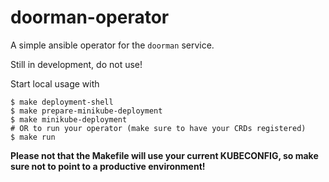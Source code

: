 # doorman-operator

A simple ansible operator for the `doorman` service.

Still in development, do not use!

Start local usage with
```
$ make deployment-shell
$ make prepare-minikube-deployment
$ make minikube-deployment
# OR to run your operator (make sure to have your CRDs registered)
$ make run
```

**Please not that the Makefile will use your current KUBECONFIG, so make sure
not to point to a productive environment!**